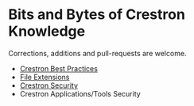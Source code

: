 # Bits and Bytes of Crestron Knowledge #

Corrections, additions and pull-requests are welcome.


- [Crestron Best Practices](BestPractices.md)
- [File Extensions](FileExtensions.md)
- [Crestron Security](DeviceSecurity.md)
- Crestron Applications/Tools Security